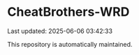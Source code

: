 # CheatBrothers-WRD

Last updated: 2025-06-06 03:42:33

This repository is automatically maintained.
